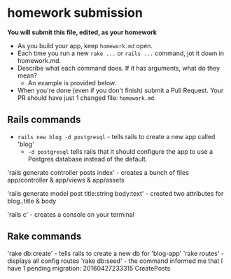 # homework submission

**You will submit this file, edited, as your homework**

* As you build your app, keep `homework.md` open.  
* Each time you run a new `rake ...` or `rails ...` command, jot it down in homework.md.  
* Describe what each command does.  If it has arguments, what do they mean?
  * An example is provided below.
* When you're done (even if you don't finish) submit a Pull Request.  Your PR should have just 1 changed file: `homework.md`.


## Rails commands

* `rails new blog -d postgresql` - tells rails to create a new app called 'blog'
  * `-d postgresql` tells rails that it should configure the app to use a Postgres database instead of the default.

'rails generate controller posts index' - creates a bunch of files app/controller & app/views & app/assets

'rails generate model post title:string body:text' - created two attributes for blog..title & body

'rails c' - creates a console on your terminal




## Rake commands
'rake db:create' - tells rails to create a new db for 'blog-app'
'rake routes' - displays all config routes
'rake db:seed' - the command informed me that I have 1 pending migration:   20160427233315 CreatePosts
